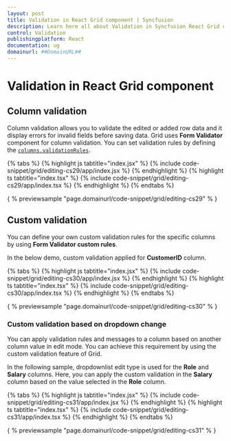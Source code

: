 ```yaml
---
layout: post
title: Validation in React Grid component | Syncfusion
description: Learn here all about Validation in Syncfusion React Grid component of Syncfusion Essential JS 2 and more.
control: Validation 
publishingplatform: React
documentation: ug
domainurl: ##DomainURL##
---
```


# Validation in React Grid component

## Column validation

Column validation allows you to validate the edited or added row data and it display errors for invalid fields before saving data.
Grid uses **Form Validator** component for column validation.
You can set validation rules by defining the [`columns.validationRules`](https://ej2.syncfusion.com/angular/documentation/api/grid/column/#validationrules).

{% tabs %}
{% highlight js tabtitle="index.jsx" %}
{% include code-snippet/grid/editing-cs29/app/index.jsx %}
{% endhighlight %}
{% highlight ts tabtitle="index.tsx" %}
{% include code-snippet/grid/editing-cs29/app/index.tsx %}
{% endhighlight %}
{% endtabs %}

{ % previewsample "page.domainurl/code-snippet/grid/editing-cs29" % }

## Custom validation

You can define your own custom validation rules for the specific columns by using **Form Validator custom rules**.

In the below demo, custom validation applied for **CustomerID** column.

{% tabs %}
{% highlight js tabtitle="index.jsx" %}
{% include code-snippet/grid/editing-cs30/app/index.jsx %}
{% endhighlight %}
{% highlight ts tabtitle="index.tsx" %}
{% include code-snippet/grid/editing-cs30/app/index.tsx %}
{% endhighlight %}
{% endtabs %}

{ % previewsample "page.domainurl/code-snippet/grid/editing-cs30" % }

### Custom validation based on dropdown change

You can apply validation rules and messages to a column based on another column value in edit mode. You can achieve this requirement by using the custom validation feature of Grid.

In the following sample, dropdownlist edit type is used for the **Role** and **Salary** columns. Here, you can apply the custom validation in the **Salary** column based on the value selected in the **Role** column.

{% tabs %}
{% highlight js tabtitle="index.jsx" %}
{% include code-snippet/grid/editing-cs31/app/index.jsx %}
{% endhighlight %}
{% highlight ts tabtitle="index.tsx" %}
{% include code-snippet/grid/editing-cs31/app/index.tsx %}
{% endhighlight %}
{% endtabs %}

{ % previewsample "page.domainurl/code-snippet/grid/editing-cs31" % }